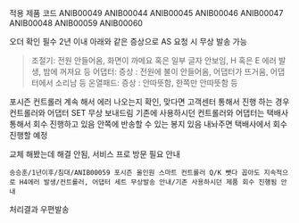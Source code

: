 적용 제품 코드
ANIB00049
ANIB00044
ANIB00045
ANIB00046
ANIB00047
ANIB00048
ANIB00059
ANIB00060

오더 확인 필수 
2년 이내 아래와 같은 증상으로 AS 요청 시 무상 발송 가능
>조절기: 전원 안들어옴, 화면이 까메요 혹은 일부 글자 안보임, H 혹은 E 에러 발생, 밤에 꺼져요 등
>어댑터: 증상 : 전원에 불이 안들어옴, 어댑터가 뜨거움, 어댑터에서 소리남 등 
>온열패드: 증상 : 안따뜻함, 한쪽만 안따뜻함 등

포시즌 컨트롤러 계속 해서 에러 나오는지 확인,
맞다면 고객센터 통해서 진행 하는 경우 컨트롤러와 어댑터 SET 무상 보내드림
기존에 사용하시던 컨트롤러와 어댑터는 택배사 통해서 회수 진행하고 있음
안쪽에 반송할 수 있는 봉지 있음 내놔주면 택배사에서 회수진행할 예정

교체 해봤는데 해결 안됨, 서비스 프로 방문 필요 안내

```
송승훈/1년이후/침대/ANIB00059 포시즌 올인원 스마트 컨트롤러 Q/K 뺏다 꼽아도 지속적으로 H4에러 발생/컨트롤러, 어댑터 세트 무상발송 안내/기존 사용하시던 제품 회수 진행됨 안내
```

처리결과 우편발송


